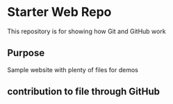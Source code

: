 # Starter Web Repo

This repository is for showing how Git and GitHub work

## Purpose

Sample website with plenty of files for demos

## contribution to file through GitHub
